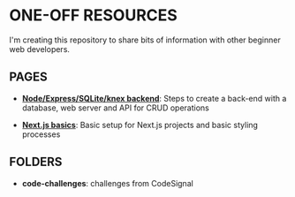 # ONE-OFF RESOURCES
I'm creating this repository to share bits of information with other beginner web developers.

## PAGES
* [__Node/Express/SQLite/knex backend__](https://github.com/vishalicious213/one-off-resources/blob/master/pages/backend-flow.md): Steps to create a back-end with a database, web server and API for CRUD operations
- [__Next.js basics__](https://github.com/vishalicious213/one-off-resources/blob/master/pages/next-js.md): Basic setup for Next.js projects and basic styling processes

## FOLDERS
* __code-challenges__: challenges from CodeSignal